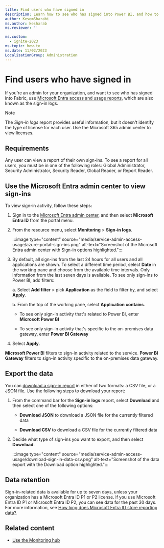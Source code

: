```yaml
---
title: Find users who have signed in
description: Learn how to see who has signed into Power BI, and how to use the Microsoft Entra ID access and usage reports.
author: KesemSharabi
ms.author: kesharab
ms.reviewer: ''

ms.custom:
  - ignite-2023
ms.topic: how-to
ms.date: 11/02/2023
LocalizationGroup: Administration
---
```


# Find users who have signed in

If you're an admin for your organization, and want to see who has signed into Fabric, use [Microsoft Entra access and usage reports](/entra/identity/monitoring-health/concept-sign-ins), which are also known as the sign-in logs.

> [!NOTE]
> The *Sign-in logs* report provides useful information, but it doesn't identify the type of license for each user. Use the Microsoft 365 admin center to view licenses.

## Requirements

Any user can view a report of their own sign-ins. To see a report for all users, you must be in one of the following roles: Global Administrator, Security Administrator, Security Reader, Global Reader, or Report Reader.

<a name='use-the-azure-ad-admin-center-to-view-sign-ins'></a>

## Use the Microsoft Entra admin center to view sign-ins

To view sign-in activity, follow these steps:

1. Sign in to the [Microsoft Entra admin center](https://entra.microsoft.com/#view/Microsoft_AAD_IAM/TenantOverview.ReactView), and then select **Microsoft Entra ID** from the portal menu.

1. From the resource menu, select **Monitoring** > **Sign-in logs**.

    :::image type="content" source="media/service-admin-access-usage/azure-portal-sign-ins.png" alt-text="Screenshot of the Microsoft Entra admin center with Sign-in options highlighted.":::

1. By default, all sign-ins from the last 24 hours for all users and all applications are shown. To select a different time period, select **Date** in the working pane and choose from the available time intervals. Only information from the last seven days is available. To see only sign-ins to Power BI, add filters:

    a. Select **Add filter** > pick **Application** as the field to filter by, and select **Apply**.

    b. From the top of the working pane, select **Application contains**.

    - To see only sign-in activity that's related to Power BI, enter **Microsoft Power BI**
        
    - To see only sign-in activity that's specific to the on-premises data gateway, enter **Power BI Gateway**

1. Select **Apply**.

**Microsoft Power BI** filters to sign-in activity related to the service. **Power BI Gateway** filters to sign-in activity specific to the on-premises data gateway.

## Export the data

You can [download a sign-in report](/entra/identity/monitoring-health/howto-download-logs) in either of two formats: a CSV file, or a JSON file. Use the following steps to download your report:

1. From the command bar for the **Sign-in logs** report, select **Download** and then select one of the following options:

   - **Download JSON** to download a JSON file for the currently filtered data

   - **Download CSV** to download a CSV file for the currently filtered data

2. Decide what type of sign-ins you want to export, and then select **Download**.

    :::image type="content" source="media/service-admin-access-usage/download-sign-in-data-csv.png" alt-text="Screenshot of the data export with the Download option highlighted.":::

## Data retention

Sign-in-related data is available for up to seven days, unless your organization has a Microsoft Entra ID P1 or P2 license. If you use Microsoft Entra ID P1 or Microsoft Entra ID P2, you can see data for the past 30 days. For more information, see [How long does Microsoft Entra ID store reporting data?](/entra/identity/monitoring-health/reference-reports-data-retention).

## Related content

- [Use the Monitoring hub](monitoring-hub.md)
